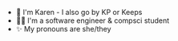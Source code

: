 * :wave: I'm Karen - I also go by KP or Keeps
* 👩‍💻 I'm a software engineer & compsci student
* :sparkles: My pronouns are she/they


